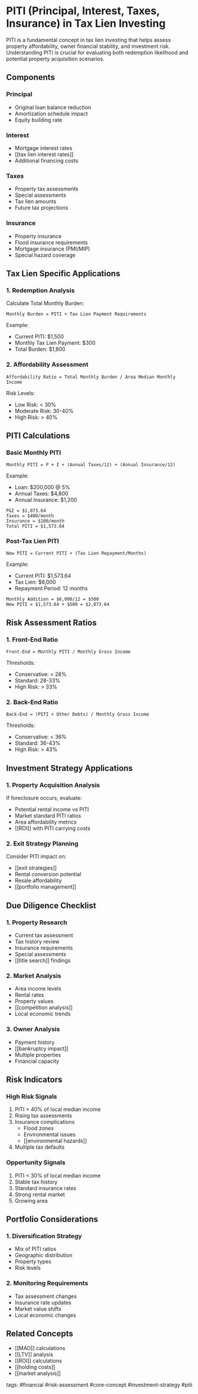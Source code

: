 # PITI (Principal, Interest, Taxes, Insurance) in Tax Lien Investing

PITI is a fundamental concept in tax lien investing that helps assess property affordability, owner financial stability, and investment risk. Understanding PITI is crucial for evaluating both redemption likelihood and potential property acquisition scenarios.

## Components

### Principal
- Original loan balance reduction
- Amortization schedule impact
- Equity building rate

### Interest
- Mortgage interest rates
- [[tax lien interest rates]]
- Additional financing costs

### Taxes
- Property tax assessments
- Special assessments
- Tax lien amounts
- Future tax projections

### Insurance
- Property insurance
- Flood insurance requirements
- Mortgage insurance (PMI/MIP)
- Special hazard coverage

## Tax Lien Specific Applications

### 1. Redemption Analysis
Calculate Total Monthly Burden:
```plaintext
Monthly Burden = PITI + Tax Lien Payment Requirements
```

Example:
- Current PITI: $1,500
- Monthly Tax Lien Payment: $300
- Total Burden: $1,800

### 2. Affordability Assessment
```plaintext
Affordability Ratio = Total Monthly Burden / Area Median Monthly Income
```

Risk Levels:
- Low Risk: < 30%
- Moderate Risk: 30-40%
- High Risk: > 40%

## PITI Calculations

### Basic Monthly PITI
```plaintext
Monthly PITI = P + I + (Annual Taxes/12) + (Annual Insurance/12)
```

Example:
- Loan: $200,000 @ 5%
- Annual Taxes: $4,800
- Annual Insurance: $1,200
```plaintext
P&I = $1,073.64
Taxes = $400/month
Insurance = $100/month
Total PITI = $1,573.64
```

### Post-Tax Lien PITI
```plaintext
New PITI = Current PITI + (Tax Lien Repayment/Months)
```

Example:
- Current PITI: $1,573.64
- Tax Lien: $6,000
- Repayment Period: 12 months
```plaintext
Monthly Addition = $6,000/12 = $500
New PITI = $1,573.64 + $500 = $2,073.64
```

## Risk Assessment Ratios

### 1. Front-End Ratio
```plaintext
Front-End = Monthly PITI / Monthly Gross Income
```
Thresholds:
- Conservative: < 28%
- Standard: 28-33%
- High Risk: > 33%

### 2. Back-End Ratio
```plaintext
Back-End = (PITI + Other Debts) / Monthly Gross Income
```
Thresholds:
- Conservative: < 36%
- Standard: 36-43%
- High Risk: > 43%

## Investment Strategy Applications

### 1. Property Acquisition Analysis
If foreclosure occurs, evaluate:
- Potential rental income vs PITI
- Market standard PITI ratios
- Area affordability metrics
- [[ROI]] with PITI carrying costs

### 2. Exit Strategy Planning
Consider PITI impact on:
- [[exit strategies]]
- Rental conversion potential
- Resale affordability
- [[portfolio management]]

## Due Diligence Checklist

### 1. Property Research
- Current tax assessment
- Tax history review
- Insurance requirements
- Special assessments
- [[title search]] findings

### 2. Market Analysis
- Area income levels
- Rental rates
- Property values
- [[competition analysis]]
- Local economic trends

### 3. Owner Analysis
- Payment history
- [[bankruptcy impact]]
- Multiple properties
- Financial capacity

## Risk Indicators

### High Risk Signals
1. PITI > 40% of local median income
2. Rising tax assessments
3. Insurance complications
   - Flood zones
   - Environmental issues
   - [[environmental hazards]]
4. Multiple tax defaults

### Opportunity Signals
1. PITI < 30% of local median income
2. Stable tax history
3. Standard insurance rates
4. Strong rental market
5. Growing area

## Portfolio Considerations

### 1. Diversification Strategy
- Mix of PITI ratios
- Geographic distribution
- Property types
- Risk levels

### 2. Monitoring Requirements
- Tax assessment changes
- Insurance rate updates
- Market value shifts
- Local economic changes

## Related Concepts
- [[MAO]] calculations
- [[LTV]] analysis
- [[ROI]] calculations
- [[holding costs]]
- [[market analysis]]

tags: #financial #risk-assessment #core-concept #investment-strategy #piti
